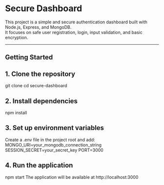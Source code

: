 # Secure Dashboard

This project is a simple and secure authentication dashboard built with Node.js, Express, and MongoDB.  
It focuses on safe user registration, login, input validation, and basic encryption.

---

## Getting Started

## 1. Clone the repository

git clone 
cd secure-dashboard


## 2. Install dependencies
npm install

## 3. Set up environment variables
Create a .env file in the project root and add:
MONGO_URI=your_mongodb_connection_string
SESSION_SECRET=your_secret_key
PORT=3000

## 4. Run the application
npm start
The application will be available at http://localhost:3000


